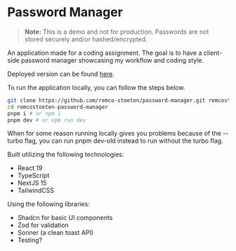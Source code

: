 # Password Manager

> **Note:** This is a demo and not for production. Passwords are not stored securely and/or hashed/encrypted.

An application made for a coding assignment. The goal is to have a client-side password manager showcasing my workflow and coding style.

Deployed version can be found [here](https://password-manager-remcostoeten.com/).

To run the application locally, you can follow the steps below.

```bash
git clone https://github.com/remco-stoeten/password-manager.git remcostoeten-password-manager
cd remcostoeten-password-manager
pnpm i # or npm i
pnpm dev # or npm run dev
```

When for some reason running locally gives you problems because of the --turbo flag, you can run pnpm dev-old instead to run without the turbo flag.

Built utilizing the following technologies:

- React 19
- TypeScript
- NextJS 15
- TailwindCSS

Using the following libraries:

- Shadcn for basic UI components
- Zod for validation
- Sonner (a clean toast API)
- Testing?